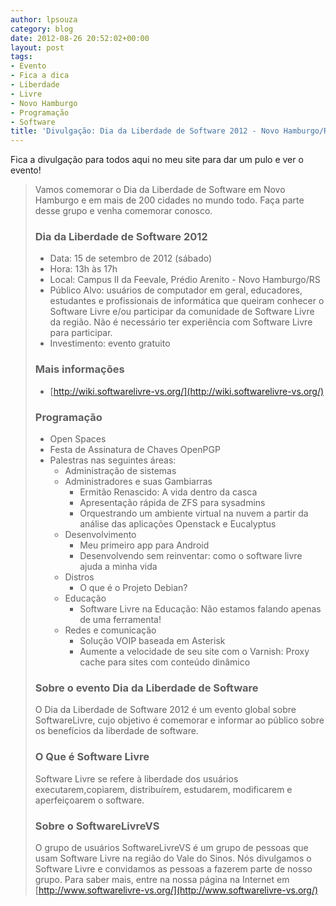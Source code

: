 ```yaml
---
author: lpsouza
category: blog
date: 2012-08-26 20:52:02+00:00
layout: post
tags:
- Evento
- Fica a dica
- Liberdade
- Livre
- Novo Hamburgo
- Programação
- Software
title: 'Divulgação: Dia da Liberdade de Software 2012 - Novo Hamburgo/RS'
---
```


Fica a divulgação para todos aqui no meu site para dar um pulo e ver o evento!

> Vamos comemorar o Dia da Liberdade de Software em Novo Hamburgo e em mais de 200 cidades no mundo todo. Faça parte desse grupo e venha comemorar conosco.
>
>### Dia da Liberdade de Software 2012
>
>* Data: 15 de setembro de 2012 (sábado)
>* Hora: 13h às 17h
>* Local: Campus II da Feevale, Prédio Arenito - Novo Hamburgo/RS
>* Público Alvo: usuários de computador em geral, educadores, estudantes e profissionais de informática que queiram conhecer o Software Livre e/ou participar da comunidade de Software Livre da região. Não é necessário ter experiência com Software Livre para participar.
>* Investimento: evento gratuito
>
>### Mais informações
>
>* [http://wiki.softwarelivre-vs.org/](http://wiki.softwarelivre-vs.org/)
>
>### Programação
>
> * Open Spaces
> * Festa de Assinatura de Chaves OpenPGP
> * Palestras nas seguintes áreas:
>   * Administração de sistemas
>   * Administradores e suas Gambiarras
>     * Ermitão Renascido: A vida dentro da casca
>     * Apresentação rápida de ZFS para sysadmins
>     * Orquestrando um ambiente virtual na nuvem a partir da análise das aplicações Openstack e Eucalyptus
>   * Desenvolvimento
>     * Meu primeiro app para Android
>     * Desenvolvendo sem reinventar: como o software livre ajuda a minha vida
>   * Distros
>     * O que é o Projeto Debian?
>   * Educação
>     * Software Livre na Educação: Não estamos falando apenas de uma ferramenta!
>   * Redes e comunicação
>     * Solução VOIP baseada em Asterisk
>     * Aumente a velocidade de seu site com o Varnish: Proxy cache para sites com conteúdo dinâmico
>
> ### Sobre o evento Dia da Liberdade de Software
>
> O Dia da Liberdade de Software 2012 é um evento global sobre SoftwareLivre, cujo objetivo é comemorar e informar ao público sobre os benefícios da liberdade de software.
>
> ### O Que é Software Livre
>
> Software Livre se refere à liberdade dos usuários executarem,copiarem, distribuírem, estudarem, modificarem e aperfeiçoarem o software.
>
> ### Sobre o SoftwareLivreVS
>
> O grupo de usuários SoftwareLivreVS é um grupo de pessoas que usam Software Livre na região do Vale do Sinos. Nós divulgamos o Software Livre e convidamos as pessoas a fazerem parte de nosso grupo. Para saber mais, entre na nossa página na Internet em [http://www.softwarelivre-vs.org/](http://www.softwarelivre-vs.org/)